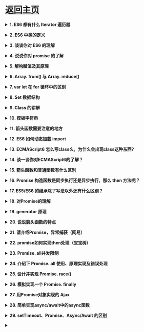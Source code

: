 # [返回主页](https://github.com/yisainan/web-interview/blob/master/README.md)

<b><details><summary>1. ES6 都有什么 Iterator 遍历器</summary></b>

答案：Set、Map

解析：

1、遍历器（Iterator）是一种接口，为各种不同的数据结构提供统一的访问机制。任何数据结构只要部署 Iterator 接口，就可以完成遍历操作（即依次处理该数据结构的所有成员）

2、Iterator 的作用有三个：

* 一是为各种数据结构，提供一个统一的、简便的访问接口；
* 二是使得数据结构的成员能够按某种次序排列；
* 三是 ES6 创造了一种新的遍历命令 for... of 循环，Iterator 接口主要供 for... of 消费。

3、默认部署了 Iterator 的数据有 Array、Map、Set、String、TypedArray、arguments、NodeList 对象，ES6 中有的是 Set、Map、

[参与互动](https://github.com/yisainan/web-interview/issues/332)

</details>

<b><details><summary>2. ES6 中类的定义</summary></b>

答案：

``` js
// 1、类的基本定义
class Parent {
    constructor(name = "小白") {
        this.name = name;
    }
}
```

``` js
// 2、生成一个实例
let g_parent = new Parent();
console.log(g_parent); //{name: "小白"}
let v_parent = new Parent("v"); // 'v'就是构造函数name属性 , 覆盖构造函数的name属性值
console.log(v_parent); // {name: "v"}
```

``` js
// 3、继承
class Parent {
    //定义一个类
    constructor(name = "小白") {
        this.name = name;
    }
}

class Child extends Parent {}

console.log("继承", new Child()); // 继承 {name: "小白"}
```

``` js
// 4、继承传递参数
class Parent {
    //定义一个类
    constructor(name = "小白") {
        this.name = name;
    }
}

class Child extends Parent {
    constructor(name = "child") {
        // 子类重写name属性值
        super(name); // 子类向父类修改 super一定放第一行
        this.type = "preson";
    }
}
console.log("继承", new Child("hello")); // 带参数覆盖默认值  继承{name: "hello", type: "preson"}
```

``` js
// 5、ES6重新定义的ES5中的访问器属性
class Parent {
    //定义一个类
    constructor(name = "小白") {
        this.name = name;
    }

    get longName() {
        // 属性
        return "mk" + this.name;
    }

    set longName(value) {
        this.name = value;
    }
}

let v = new Parent();
console.log("getter", v.longName); // getter mk小白

v.longName = "hello";
console.log("setter", v.longName); // setter mkhello
```

``` js
// 6、类的静态方法
class Parent {
    //定义一个类
    constructor(name = "小白") {
        this.name = name;
    }

    static tell() {
        // 静态方法:通过类去调用，而不是实例
        console.log("tell");
    }
}

Parent.tell(); // tell
```

``` js
// 7、类的静态属性：

class Parent {
    //定义一个类
    constructor(name = "小白") {
        this.name = name;
    }

    static tell() {
        // 静态方法:通过类去调用，而不是实例
        console.log("tell"); // tell
    }
}

Parent.type = "test"; // 定义静态属性

console.log("静态属性", Parent.type); // 静态属性 test

let v_parent = new Parent();
console.log(v_parent); // {name: "小白"}  没有tell方法和type属性
```

[参与互动](https://github.com/yisainan/web-interview/issues/333)

</details>

<b><details><summary>3. 谈谈你对 ES6 的理解</summary></b>

答案：es6 是一个新的标准，它包含了许多新的语言特性和库，是 JS 最实质性的一次升级。
比如'箭头函数'、'字符串模板'、'generators(生成器)'、'async/await'、'解构赋值'、'class'等等，还有就是引入 module 模块的概念。

箭头函数可以让 this 指向固定化，这种特性很有利于封装回调函数

* （1）函数体内的 this 对象，就是定义时所在的对象，而不是使用时所在的对象。
* （2）不可以当作构造函数，也就是说，不可以使用 new 命令，否则会抛出一个错误。
* （3）不可以使用 arguments 对象，该对象在函数体内不存在。如果要用，可以用 Rest 参数代替。
* （4）不可以使用 yield 命令，因此箭头函数不能用作 Generator 函数。

* async/await 是写异步代码的新方式，以前的方法有回调函数和 Promise。
* async/await 是基于 Promise 实现的，它不能用于普通的回调函数。async/await 与 Promise 一样，是非阻塞的。
* async/await 使得异步代码看起来像同步代码，这正是它的魔力所在。

解析：[参考](https://www.cnblogs.com/heweijain/p/7073553.html)

[参与互动](https://github.com/yisainan/web-interview/issues/334)

</details>

<b><details><summary>4. 说说你对 promise 的了解</summary></b>

答案：Promise 是异步编程的一种解决方案，比传统的解决方案——回调函数和事件监听——更合理和更强大。

所谓 Promise，简单说就是一个容器，里面保存着某个未来才会结束的事件（通常是一个异步操作）的结果。从语法上说，Promise 是一个对象，从它可以获取异步操作的消息。Promise 提供统一的 API，各种异步操作都可以用同样的方法进行处理。

Promise 对象有以下两个特点:

1. 对象的状态不受外界影响，Promise 对象代表一个异步操作，有三种状态：Pending（进行中）、Resolved（已完成，又称 Fulfilled）和 Rejected（已失败）

2. 一旦状态改变，就不会再变，任何时候都可以得到这个结果。

解析：[参考](https://www.cnblogs.com/heweijain/p/7073553.html)

[参与互动](https://github.com/yisainan/web-interview/issues/335)

</details>

<b><details><summary>5. 解构赋值及其原理</summary></b>

答案：

解构赋值：其实就是分解出一个对象的解构，分成两个步骤：

1. 变量的声明
2. 变量的赋值

原理：ES6 变量的解构赋值本质上是“模式匹配”, 只要等号两边的模式相同，左边的变量就会被赋予匹配的右边的值，如果匹配不成功变量的值就等于 undefined

解析：

一、 数组的解构赋值

``` js
// 对于数组的解构赋值，其实就是获得数组的元素，而我们一般情况下获取数组元素的方法是通过下标获取，例如：
let arr = [1, 2, 3];
let a = arr[0];
let b = arr[1];
let c = arr[2];

// 而数组的解构赋值给我们提供了极其方便的获取方式，如下：
let [a, b, c] = [1, 2, 3];
console.log(a, b, c); //1,2,3
```

1. 模式匹配解构赋值

``` js
let [foo, [
    [bar], baz
]] = [1, [
    [2], 3
]];
console.log(foo, bar, baz); //1,2,3
```

2. 省略解构赋值

``` js
let [, , a, , b] = [1, 2, 3, 4, 5];
console.log(a, b); //3,5
```

3. 含剩余参数的解构赋值

``` js
let [a, ...reset] = [1, 2, 3, 4, 5];
console.log(a, reset); //1,[2,3,4,5]
```

其转成 ES5 的原理如下：

``` js
var a = 1,
    reset = [2, 3, 4, 5];
console.log(a, reset); //1,[2,3,4,5]
```

注意：如果剩余参数是对应的值为 undefined，则赋值为[]，因为找不到对应值的时候，是通过 slice 截取的，如下：

``` js
let [a, ...reset] = [1];
console.log(a, reset); //1,[]
```

其转成 ES5 的原理如下：

``` js
var _ref = [1],
    a = _ref[0],
    reset = _ref.slice(1);
console.log(a, reset); //1,[]
```

4. 非数组解构成数组(重点，难点)

一条原则：要解构成数组的前提：如果等号右边，不是数组(严格地说，不是可遍历的解构)，则直接报错，例如：

``` js
let [foo] = 1; //报错
let [foo1] = false; //报错
let [foo2] = NaN; //报错
let [foo3] = undefined; //报错
let [foo4] = null; //报错
let [foo5] = {}; //报错
```

为什么？转成 ES5 看下原理就一清二楚了：

``` js
var _ = 1,
    foo = _[0]; //报错
var _false = false,
    foo1 = _false[0]; //报错
var _NaN = NaN,
    foo2 = _NaN[0]; //报错
var _undefined = undefined,
    foo3 = _undefined[0]; //报错
var _ref = null;
foo4 = _ref[0]; //报错
var _ref2 = {},
    foo5 = _ref2[0]; //报错
```

5. Set 的解构赋值

先执行 new Set()去重，然后对得到的结果进行解构

``` js
let [a, b, c] = new Set([1, 2, 2, 3]);
console.log(a, b, c); //1,2,3
```

6. 迭代器解构

``` js
function* fibs() {
    let a = 0;
    let b = 1;
    while (true) {
        yield a;
        [a, b] = [b, a + b];
    }
}

let [first, second, third, fourth, fifth, sixth] = fibs();
sixth; // 5
```

### 总结 1：只要某种数据结构具有 Iterator 接口，都可以采用数组形式的解构赋值。

7. 解构赋值的默认值

当变量严格等于 undefined 的时候，会读取默认值，所谓的严格等于，就是“===”

``` js
-- -- -- -- --

let [a, b = 'default'] = [1];
console.log(a, b); //1,'default'

-- -- -- -- --

let [c = 'default'] = [undefined];
console.log(c); //'default'

-- -- -- -- --

function f() {
    console.log('aaa');
}

let [x = f()] = [1];
console.log(x); //1

-- -- -- -- --

function f() {
    console.log('aaa'); //'aaa'
}

let [a, x = f()] = [1];
console.log(a, x); //1,undefined
```

### 总结 2：如果不使用默认值，则不会执行默认值的函数

二、对象的解构赋值

1. 解构赋值的举例：

``` js
let p1 = {
    name: "zhuangzhuang",
    age: 25
};
let {
    name,
    age
} = p1; //注意变量必须为属性名
console.log(name, age); //"zhuangzhuang",25
```

其转成 es5 的原理则为：

``` js
var _p1 = p1,
    name = _p1.name,
    age = _p1.age;
console.log(name, age); //"zhuangzhuang",25
```

2. 解构赋值的别名

如果使用别名，则不允许再使用原有的解构出来的属性名，看以下举例则会明白：

``` js
let p1 = {
    name: "zhuangzhuang",
    age: 25
};
let {
    name: aliasName,
    age: aliasAge
} = p1; //注意变量必须为属性名
console.log(aliasName, aliasAge); //"zhuangzhuang",25
console.log(name, age); //Uncaught ReferenceError: age is not defined
```

为何打印原有的属性名则会报错？让我们看看转成 es5 后的原理是如何实现的：

``` js
var _p1 = p1,
    aliasName = _p1.name,
    aliasAge = _p1.age;
console.log(aliasName, aliasAge); //"zhuangzhuang",25
console.log(name, age); //所以打印name和age会报错——“Uncaught ReferenceError: age is not defined”，但是为何只报错age，不报错name呢？
```

只报错 age，不报错 name，这说明其实 name 是存在的，那么根据 js 的解析顺序，当在当前作用域 name 无法找到时，会向上找，直到找到 window 下的 name, 而我们打印 window 可以发现，其下面确实有一个 name，值为“”，而其下面并没有属性叫做 age，所以在这里 name 不报错，只报 age 的错。类似 name 的属性还有很多，比如 length 等。

3. 解构赋值的默认值

有些情况下，我们解构出来的值并不存在，所以需要设定一个默认值，例如：

``` js
let obj = {
    name: "zhuangzhuang"
};
let {
    name,
    age
} = obj;
console.log(name, age); //"zhuangzhuang",undefined
```

我们可以看到当 age 这个属性并不存在于 obj 的时候，解构出来的值为 undefined，那么为了避免这种尴尬的情况，我们常常会设置该属性的默认值，如下：

``` js
let obj = {
    name: "zhuangzhuang"
};
let {
    name,
    age = 18
} = obj;
console.log(name, age); //"zhuangzhuang",18
```

当我们取出来的值不存在，即为 undefined 的时候，则会取默认值(假设存在默认值)，ES6 的默认值是使用**“变量=默认值”**的方式。

注意：只有当为 undefined 的时候才会取默认值，null 等均不会取默认值

``` js
let obj = {
    name: "zhuangzhuang",
    age: 27,
    gender: null, //假设未知使用null
    isFat: false
};
let {
    name,
    age = 18,
    gender = "man",
    isFat = true,
    hobbies = "study"
} = obj;
console.log(name, age, gender, isFat, hobbies); //"zhuangzhuang"，27，null，false，"study"
```

4. 解构赋值的省略赋值

当我们并不是需要取出所有的值的时候，其实可以省略一些变量，这就是省略赋值，如下

``` js
let arr = [1, 2, 3];
let [, , c] = arr;
console.log(c); //3
```

注意：省略赋值并不存在与对象解构，因为对象解构，明确了需要的属性

``` js
let obj = {
    name: "zhuangzhuang",
    age: 27,
    gender: "man"
};
let {
    age
} = obj;
console.log(age); //27
```

5. 解构赋值的嵌套赋值(易错点，重点，难点)

``` js
let obj = {},
    arr = [];

({
    foo: obj.prop,
    bar: arr[0]
} = {
    foo: 123,
    bar: true
});
console.log(obj, arr); //{prop:123},[true]
```

注意当解构出来是 undefined 的时候，如果再给子对象的属性，则会报错，如下

``` js
let {
    foo: {
        bar
    }
} = {
    baz: "baz"
};
//报错，原因很简单，看下原理即可，如下：
//原理:
let obj = {
    baz: "baz"
};
let foo = obj.foo; //foo为undefined
let bar = foo.bar; //undefined的bar，可定报错
```

6. {}是块还是对象？

当我们写解构赋值的时候，很容易犯一个错误——{}的作用是块还是对象混淆，举例如下：

``` js
//举例一：
let {
    a
} = {
    a: "a"
};
console.loh(a); //'a',这个很简单
//很多人觉得，以下这种写法也是可以的：
let a; {
    a
} = {
    a: "a"
}; //直接报错，因为此时a已经声明过了，在语法解析的时候，会将这一行的{}看做块结构，而“块=对象”，显然是语法错误，所以正确的做法是不将大括号写在开头，如下：
let a;
({
    a
} = {
    a: "a"
})
```

7. 空解构

按照之前写的，解构赋值，左边则为解构出来的属性名，当然，在这里，我们也可以不写任何属性名称，也不会又任何的语法错误，即便这样没有任何意义，如下：

``` js
({} = [true, false]);
({} = "abc");
({} = []);
```

8. 解构成对象的原则

如果解构成对象，右侧不是 null 或者 undefined 即可!
之前说过，要解构成数组，右侧必须是可迭代对象，但是如果解构成对象，右侧不是 null 活着 undefined 即可!

三、字符串的解构赋值

字符串也是可以解构赋值的

``` js
const [a, b, c, d, e] = "hello";
console.log(a, b, c, d, e); //'h','e','l','l','o'
```

转成 es5 的原理如下:

``` js
var _hello = "hello",
    a = _hello[0],
    b = _hello[1],
    c = _hello[2];

console.log(a, b, c);
```

注意：字符串有一个属性 length，也可以被解构出来，但是要注意，解构属性一定是对象解构

``` js
let {
    length
} = "hello";
console.log(length); //5
```

4. 布尔值和数值的解构

布尔值和数值的解构，其实就是对其包装对象的解构，取的是包装对象的属性

``` js
{
    toString: s
} = 123;
console.log(s); //s === Number.prototype.toString

{
    toString: s
} = true;
console.log(s); //s === Boolean.prototype.toString
```

### 总结：解构赋值的规则是：

> 1. 解构成对象，只要等号右边的值不是对象或数组，就先将其转为对象。由于 undefined 和 null 无法转为对象，所以对它们进行解构赋值，都会报错。
> 2. 解构成数组，等号右边必须为可迭代对象

[参考](https://blog.csdn.net/qq_17175013/article/details/81490923)

[参与互动](https://github.com/yisainan/web-interview/issues/336)

</details>

<b><details><summary>6. Array. from() 与 Array. reduce()</summary></b>

答案：

Array. from()方法就是将一个类数组对象或者可遍历对象转换成一个真正的数组
Array. reduce()方法对累加器和数组中的每个元素 (从左到右)应用一个函数，将其减少为单个值。

解析：

### Array. from()

``` js
// 那么什么是类数组对象呢？所谓类数组对象，最基本的要求就是具有length属性的对象。

// 1、将类数组对象转换为真正数组：

let arrayLike = {
    0: "tom",
    1: "65",
    2: "男",
    3: ["jane", "john", "Mary"],
    length: 4
};
let arr = Array.from(arrayLike);
console.log(arr); // ['tom','65','男',['jane','john','Mary']]

// 那么，如果将上面代码中length属性去掉呢？实践证明，答案会是一个长度为0的空数组。

// 这里将代码再改一下，就是具有length属性，但是对象的属性名不再是数字类型的，而是其他字符串型的，代码如下：

let arrayLike = {
    name: "tom",
    age: "65",
    sex: "男",
    friends: ["jane", "john", "Mary"],
    length: 4
};
let arr = Array.from(arrayLike);
console.log(arr); // [ undefined, undefined, undefined, undefined ]

// 会发现结果是长度为4，元素均为undefined的数组

// 由此可见，要将一个类数组对象转换为一个真正的数组，必须具备以下条件：

// 1、该类数组对象必须具有length属性，用于指定数组的长度。如果没有length属性，那么转换后的数组是一个空数组。

// 2、该类数组对象的属性名必须为数值型或字符串型的数字

// ps: 该类数组对象的属性名可以加引号，也可以不加引号

// 2、将Set结构的数据转换为真正的数组：

let arr = [12, 45, 97, 9797, 564, 134, 45642];
let set = new Set(arr);
console.log(Array.from(set)); // [ 12, 45, 97, 9797, 564, 134, 45642 ]

// 　Array.from还可以接受第二个参数，作用类似于数组的map方法，用来对每个元素进行处理，将处理后的值放入返回的数组。如下：

let arr = [12, 45, 97, 9797, 564, 134, 45642];
let set = new Set(arr);
console.log(Array.from(set, item => item + 1)); // [ 13, 46, 98, 9798, 565, 135, 45643 ]

// 3、将字符串转换为数组：

let str = "hello world!";
console.log(Array.from(str)); // ["h", "e", "l", "l", "o", " ", "w", "o", "r", "l", "d", "!"]

// 4、Array.from参数是一个真正的数组：

console.log(Array.from([12, 45, 47, 56, 213, 4654, 154]));
// 像这种情况，Array.from会返回一个一模一样的新数组
```

[参考](https://www.cnblogs.com/jf-67/p/8440758.html)

### Array. reduce()

``` 
语法：

array.reduce(function(accumulator, currentValue, currentIndex, array), initialValue)；

accumulator：累加器，即函数上一次调用的返回值。第一次的时候为 initialValue || arr[0]

currentValue：数组中函数正在处理的的值。第一次的时候initialValue || arr[1]

currentIndex：数据中正在处理的元素索引，如果提供了 initialValue ，从0开始；否则从1开始

array： 调用 reduce 的数组

initialValue：可选项，累加器的初始值。没有时，累加器第一次的值为currentValue；注意：在对没有设置初始值的空数组调用reduce方法时会报错。
```

``` js
//无初始值
[1, 2, 3, 4].reduce(function(accumulator, currentValue, currentIndex, array) {
    return accumulator + currentValue;
}); // 10
```

| callback    | accumulator       | currentValue      | currentIndex    | array        | return value |
| ----------- | ----------------- | ----------------- | --------------- | ------------ | ------------ |
| first call  | 1(数组第一个元素) | 2(数组第二个元素) | 1(无初始值为 1) | [1, 2, 3, 4] | 3            |
| second call | 3                 | 3                 | 2               | [1, 2, 3, 4] | 6            |
| third call  | 6                 | 4                 | 3               | [1, 2, 3, 4] | 10           |

``` js
//有初始值
[1, 2, 3, 4].reduce(function(accumulator, currentValue, currentIndex, array) {
    return accumulator + currentValue;
}, 10); // 20
```

| callback    | accumulator | currentValue      | currentIndex    | array        | return value |
| ----------- | ----------- | ----------------- | --------------- | ------------ | ------------ |
| first call  | 10(初始值)  | 1(数组第一个元素) | 0(有初始值为 0) | [1, 2, 3, 4] | 11           |
| second call | 11          | 2                 | 1               | [1, 2, 3, 4] | 13           |
| third call  | 13          | 3                 | 2               | [1, 2, 3, 4] | 16           |
| fourth call | 16          | 4                 | 3               | [1, 2, 3, 4] | 20           |

``` js
//1.数组元素求和
[1, 2, 3, 4].reduce((a, b) => a + b); //10

//2.二维数组转化为一维数组
[
    [1, 2],
    [3, 4],
    [5, 6]
]
.reduce((a, b) => a.concat(b), []) //[1, 2, 3, 4, 5, 6]

[
    //3.计算数组中元素出现的次数
    (1, 2, 3, 1, 2, 3, 4)
].reduce((items, item) => {
    if (item in items) {
        items[item]++;
    } else {
        items[item] = 1;
    }
    return items;
}, {}) //{1: 2, 2: 2, 3: 2, 4: 1}

[
    //数组去重①
    (1, 2, 3, 1, 2, 3, 4, 4, 5)
].reduce((init, current) => {
    if (init.length === 0 || init.indexOf(current) === -1) {
        init.push(current);
    }
    return init;
}, []) //[1, 2, 3, 4, 5]
[
    //数组去重②
    (1, 2, 3, 1, 2, 3, 4, 4, 5)
].sort()
    .reduce((init, current) => {
        if (init.length === 0 || init[init.length - 1] !== current) {
            init.push(current);
        }
        return init;
    }, []); //[1, 2, 3, 4, 5]
```

[参考](https://www.cnblogs.com/xuejiangjun/p/8523313.html)

[参与互动](https://github.com/yisainan/web-interview/issues/337)

</details>

<b><details><summary>7. var let 在 for 循环中的区别</summary></b>

答案：

解析：[参考](https://blog.csdn.net/zoelinjf/article/details/79618688)

[参与互动](https://github.com/yisainan/web-interview/issues/338)

</details>

<b><details><summary>8. Set 数据结构</summary></b>

答案：- es6 方法, Set 本身是一个构造函数，它类似于数组，但是成员值都是唯一的。

``` js
const set = new Set([1, 2, 3, 4, 4]);
console.log([...set]); // [1,2,3,4]
console.log(Array.from(new Set([2, 3, 3, 5, 6]))); //[2,3,5,6]
```

[参与互动](https://github.com/yisainan/web-interview/issues/339)

</details>

<b><details><summary>9. Class 的讲解</summary></b>

答案：

* class 语法相对原型、构造函数、继承更接近传统语法，它的写法能够让对象原型的写法更加清晰、面向对象编程的语法更加通俗

  这是 class 的具体用法。

解析：[参考](https://www.cnblogs.com/fengxiongZz/p/8191503.html)

[参与互动](https://github.com/yisainan/web-interview/issues/340)

</details>

<b><details><summary>10. 模板字符串</summary></b>

答案：

* 就是这种形式${varible}, 在以往的时候我们在连接字符串和变量的时候需要使用这种方式'string' + varible + 'string'但是有了模版语言后我们可以使用string${varible}string 这种进行连接。基本用途有如下：

1、基本的字符串格式化，将表达式嵌入字符串中进行拼接，用\${}来界定。

``` js
//es5
var name = "lux";
console.log("hello" + name);
//es6
const name = "lux";
console.log( `hello ${name}` ); //hello lux
```

2、在 ES5 时我们通过反斜杠(\)来做多行字符串或者字符串一行行拼接，ES6 反引号(``)直接搞定。

``` js
//ES5
var template =
    "hello \
world";
console.log(template); //hello world

//ES6
const template = `hello
world`;
console.log(template); //hello 空行 world
```

[参与互动](https://github.com/yisainan/web-interview/issues/341)

</details>

<b><details><summary>11. 箭头函数需要注意的地方</summary></b>

答案：

``` 

箭头函数有几个使用注意点。
（1）函数体内的 this 对象，就是定义时所在的对象，而不是使用时所在的对象。
（2）不可以当作构造函数，也就是说，不可以使用 new 命令，否则会抛出一个错误。
（3）不可以使用 arguments 对象，该对象在函数体内不存在。如果要用，可以用 rest 参数代替。
（4）不可以使用 yield 命令，因此箭头函数不能用作 Generator 函数。

```

上面四点中，第一点尤其值得注意。this 对象的指向是可变的，但是在箭头函数中，它是固定的。

``` js
function foo() {
    setTimeout(() => {
        console.log("id:", this.id);
    }, 100);
}

var id = 21;

foo.call({
    id: 42
});
// id: 42
```

解析：[参考](https://www.jianshu.com/p/bc28e4f67ef9)

[参与互动](https://github.com/yisainan/web-interview/issues/342)

</details>

<b><details><summary>12. ES6 如何动态加载 import</summary></b>

答案：

``` js
import("lodash").then(_ => {
    // Do something with lodash (a.k.a '_')...
});
```

解析：[参考](https://webpack.js.org/api/module-methods/#import)

[参与互动](https://github.com/yisainan/web-interview/issues/343)

</details>

<b><details><summary>13. ECMAScript6 怎么写class么，为什么会出现class这种东西?</summary></b>

答案：

``` js
class Point {
    constructor(x, y) {
        this.x = x;
        this.y = y;
    }
    toString() {
        return '(' + this.x + ', ' + this.y + ')';
    }
}
```

[参与互动](https://github.com/yisainan/web-interview/issues/344)

</details>

<b><details><summary>14. 谈一谈你对ECMAScript6的了解？</summary></b>

答案：ES6新的语法糖，类，模块化等新特性

[参与互动](https://github.com/yisainan/web-interview/issues/345)

</details>

<b><details><summary>15. 箭头函数和普通函数有什么区别</summary></b>

答案：

* 函数体内的 `this` 对象，就是定义时所在的对象，而不是使用时所在的对象，用 `call`  `apply`  `bind` 也不能改变 `this` 指向
* 不可以当作构造函数，也就是说，不可以使用 `new` 命令，否则会抛出一个错误。
* 不可以使用 `arguments` 对象，该对象在函数体内不存在。如果要用，可以用 `rest` 参数代替。
* 不可以使用 `yield` 命令，因此箭头函数不能用作 `Generator` 函数。
* 箭头函数没有原型对象 `prototype` 

[参与互动](https://github.com/yisainan/web-interview/issues/346)

</details>

<b><details><summary>16. Promise 构造函数是同步执行还是异步执行，那么 then 方法呢？</summary></b>

答案：

``` js
const promise = new Promise((resolve, reject) => {
    console.log(1)
    resolve()
    console.log(2)
})

promise.then(() => {
    console.log(3)
})

console.log(4)
```

执行结果是：1243 

promise构造函数是同步执行的，then方法是异步执行的

</details>

<b><details><summary>17. ES5/ES6 的继承除了写法以外还有什么区别？</summary></b>

答案：

</details>

<b><details><summary>18. 对Promise的理解</summary></b>

答案：

</details>

<b><details><summary>19. generator 原理</summary></b>

答案：

</details>

<b><details><summary>20. 说说箭头函数的特点</summary></b>

答案：

</details>

<b><details><summary>21. 请介绍Promise，异常捕获（网易）</summary></b>

答案：

</details>

<b><details><summary>22. promise如何实现then处理（宝宝树）</summary></b>

答案：

</details>

<b><details><summary>23. Promise. all并发限制</summary></b>

答案：

</details>

<b><details><summary>24. 介绍下 Promise. all 使用、原理实现及错误处理</summary></b>

答案：

</details>

<b><details><summary>25. 设计并实现 Promise. race()</summary></b>

答案：

``` js
Promise._race = promises => new Promise((resolve, reject) => {
    promises.forEach(promise => {
        promise.then(resolve, reject)
    })
})
```

基本和上面的例子差不多，不同点是每个传入值使用Promise. resolve转为Promise对象，兼容非Promise对象

``` js
const _race = (p) => {
    return new Promise((resolve, reject) => {
        p.forEach((item) => {
            Promise.resolve(item).then(resolve, reject)
        })
    })
}
```

</details>

<b><details><summary>26. 模拟实现一个 Promise. finally</summary></b>

答案：

``` js
Promise.prototype.finally = function(callback) {
    let P = this.constructor;
    return this.then(
        value => P.resolve(callback()).then(() => value),
        reason => P.resolve(callback()).then(() => {
            throw reason
        })
    );
};
```

</details>

<b><details><summary>27. 用Promise对象实现的 Ajax</summary></b>

答案：

``` js
const getJSON = function(url) {
    const promise = new Promise(function(resolve, reject) {
        const handler = function() {
            if (this.readyState !== 4) {
                return;
            }
            if (this.status === 200) {
                resolve(this.response);
            } else {
                reject(new Error(this.statusText));
            }
        };
        const client = new XMLHttpRequest();
        client.open("GET", url);
        client.onreadystatechange = handler;
        client.responseType = "json";
        client.setRequestHeader("Accept", "application/json");
        client.send();
    });
    return promise;
};
getJSON("/posts.json").then(function(json) {
    console.log('Contents: ' + json);
}, function(error) {
    console.error('出错了', error);
});
```

上面代码中，getJSON是对 XMLHttpRequest 对象的封装，用于发出一个针对 JSON 数据的 HTTP 请求，并且返回一个Promise对象。需要注意的是，在getJSON内部，resolve函数和reject函数调用时，都带有参数。

</details>

<b><details><summary>28. 简单实现async/await中的async函数</summary></b>

答案：async 函数的实现原理，就是将 Generator 函数和自动执行器，包装在一个函数里

``` js
function spawn(genF) {
    return new Promise(function(resolve, reject) {
        const gen = genF();

        function step(nextF) {
            let next;
            try {
                next = nextF();
            } catch (e) {
                return reject(e);
            }
            if (next.done) {
                return resolve(next.value);
            }
            Promise.resolve(next.value).then(
                function(v) {
                    step(function() {
                        return gen.next(v);
                    });
                },
                function(e) {
                    step(function() {
                        return gen.throw(e);
                    });
                }
            );
        }
        step(function() {
            return gen.next(undefined);
        });
    });
}
```

</details>

<b><details><summary>29. setTimeout、Promise、Async/Await 的区别</summary></b>

这题主要是考察这三者在事件循环中的区别，事件循环中分为宏任务队列和微任务队列。

 * 其中settimeout的回调函数放到宏任务队列里，等到执行栈清空以后执行；
 * promise. then里的回调函数会放到相应宏任务的微任务队列里，等宏任务里面的同步代码执行完再执行；
 * async函数表示函数里面可能会有异步方法，await后面跟一个表达式，async方法执行时，遇到await会立即执行表达式，然后把表达式后面的代码放到微任务队列里，让出执行栈让同步代码先执行。

答案：

1. setTimeout

``` js
console.log('script start') //1. 打印 script start

setTimeout(function() {
    console.log('settimeout') // 4. 打印 settimeout
}) // 2. 调用 setTimeout 函数，并定义其完成后执行的回调函数

console.log('script end') //3. 打印 script start

// 输出顺序：
// ->script start
// ->script end
// ->settimeout
```

2. Promise

Promise本身是同步的立即执行函数， 当在executor中执行resolve或者reject的时候, 此时是异步操作， 会先执行then/catch等，当主栈完成后，才会去调用resolve/reject中存放的方法执行，打印p的时候，是打印的返回结果，一个Promise实例。

``` js
console.log('script start')
let promise1 = new Promise(function(resolve) {
    console.log('promise1')
    resolve()
    console.log('promise1 end')
}).then(function() {
    console.log('promise2')
})
setTimeout(function() {
    console.log('settimeout')
})
console.log('script end')

// 输出顺序: 
// ->script start
// ->promise1
// ->promise1 end
// ->script end
// ->promise2
// ->settimeout
```

当JS主线程执行到Promise对象时，

  + promise1. then() 的回调就是一个 task
  + promise1 是 resolved或rejected: 那这个 task 就会放入当前事件循环回合的 microtask queue
  + promise1 是 pending: 这个 task 就会放入 事件循环的未来的某个(可能下一个)回合的 microtask queue 中
  + setTimeout 的回调也是个 task ，它会被放入 macrotask queue 即使是 0ms 的情况

3. async/await

```js
async function async1(){
   console. log('async1 start'); //2

    await async2();
    console.log('async1 end')   //5

}
async function async2(){

    console.log('async2')  //3

}

console. log('script start'); //1
async1(); 
console. log('script end')  //4

// 输出顺序：

// ->script start
// ->async1 start
// ->async2
// ->script end
// ->async1 end
```  

async 函数返回一个 Promise 对象，当函数执行的时候，一旦遇到 await 就会先返回，等到触发的异步操作完成，再执行函数体内后面的语句。可以理解为，是让出了线程，跳出了 async 函数体。

举个例子：

```js
async function func1() {
    return 1
}

console.log(func1())
```
控制台查看打印，很显然，func1的运行结果其实就是一个Promise对象。因此我们也可以使用then来处理后续逻辑。

```js
func1().then(res => {
    console.log(res);  // 30
})
```
await的含义为等待，也就是 async 函数需要等待await后的函数执行完成并且有了返回结果（Promise对象）之后，才能继续执行下面的代码。await通过返回一个Promise对象来实现同步的效果。

</details>

<b><details><summary></summary></b>

答案：

</details>

